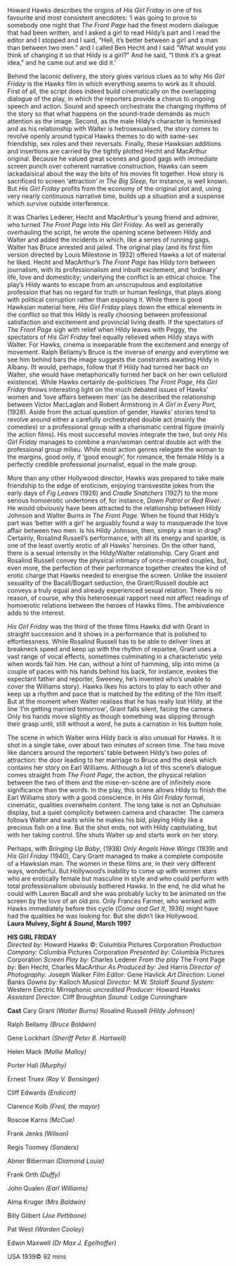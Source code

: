 
Howard Hawks describes the origins of _His Girl Friday_ in one of his favourite and most consistent anecdotes: ‘I was going to prove to somebody one night that _The Front Page_ had the finest modern dialogue that had been written, and I asked a girl to read Hildy’s part and I read the editor and I stopped and I said, “Hell, it’s better between a girl and a man than between two men.” and I called Ben Hecht and I said “What would you think of changing it so that Hildy is a girl?” And he said, “I think it’s a great idea,” and he came out and we did it.’

Behind the laconic delivery, the story gives various clues as to why _His Girl Friday_ is the Hawks film in which everything seems to work as it should. First of all, the script does indeed build cinematically on the overlapping dialogue of the play, in which the reporters provide a chorus to ongoing speech and action. Sound and speech orchestrate the changing rhythms of the story so that what happens on the sound-trade demands as much attention as the image. Second, as the male Hildy’s character is feminised and as his relationship with Walter is hetrosexualised, the story comes to revolve openly around typical Hawks themes to do with same-sex friendship, sex roles and their reversals. Finally, these Hawksian additions and insertions are carried by the tightly plotted Hecht and MacArthur original. Because he valued great scenes and good gags with immediate screen punch over coherent narrative construction, Hawks can seem lackadaisical about the way the bits of his movies fit together. How story is sacrificed to screen ‘attraction’ in _The Big Sleep_, for instance, is well known. But _His Girl Friday_ profits from the economy of the original plot and, using very nearly continuous narrative time, builds up a situation and a suspense which survive outside interference.

It was Charles Lederer, Hecht and MacArthur’s young friend and admirer, who turned _The Front Page_ into _His Girl Friday_. As well as generally overhauling the script, he wrote the opening scene between Hildy and Walter and added the incidents in which, like a series of running gags, Walter has Bruce arrested and jailed. The original play (and its first film version directed by Louis Milestone in 1932) offered Hawks a lot of material he liked. Hecht and MacArthur’s _The Front Page_ has Hildy torn between journalism, with its professionalism and inbuilt excitement, and ‘ordinary’ life, love and domesticity; underlying the conflict is an ethical choice. The play’s Hildy wants to escape from an unscrupulous and exploitative profession that has no regard for truth or human feelings, that plays along with political corruption rather than exposing it. While there is good Hawksian material here, _His Girl Friday_ plays down the ethical elements in the conflict so that this Hildy is really choosing between professional satisfaction and excitement and provincial living death. If the spectators of _The Front Page_ sigh with relief when Hildy leaves with Peggy, the spectators of _His Girl Friday_ feel equally relieved when Hildy stays with Walter. For Hawks, cinema is inseparable from the excitement and energy of movement. Ralph Bellamy’s Bruce is the inverse of energy and everytime we see him behind bars the image suggests the constraints awaiting Hildy in Albany. (It would, perhaps, follow that if Hildy had turned her back on Walter, she would have metaphorically turned her back on her own celluloid existence). While Hawks certainly de-politicises _The Front Page_,  _His Girl Friday_ throws interesting light on the much debated issues of Hawks’ women and ‘love affairs between men’ (as he described the relationship between Victor MacLaglan and Robert Armstrong in _A Girl in Every Port_, (1928). Aside from the actual question of gender, Hawks’ stories tend to revolve around either a carefully orchestrated double act (mainly the comedies) or a professional group with a charismatic central figure (mainly the action films). His most successful movies integrate the two, but only _His Girl Friday_ manages to combine a man/woman central double act with the professional group milieu. While most action genres relegate the woman to the margins, good only, if ‘good enough’, for romance, the female Hildy is a perfectly credible professional journalist, equal in the male group.

More than any other Hollywood director, Hawks was prepared to take male friendship to the edge of eroticism, enjoying transvestite jokes from the early days of _Fig Leaves_ (1926) and _Cradle Snatchers_ (1927) to the more serious homoerotic undertones of, for instance, _Dawn Patrol_ or _Red River_. He would obviously have been attracted to the relationship between Hildy Johnson and Walter Burns in _The Front Page_. When he found that Hildy’s part was ‘better with a girl’ he arguably found a way to masquerade the love affair between two men. Is his Hildy Johnson, then, simply a man in drag? Certainly, Rosalind Russell’s performance, with all its energy and sparkle, is one of the least overtly erotic of all Hawks’ heroines. On the other hand, there is a sexual intensity in the Hildy/Walter relationship. Cary Grant and Rosalind Russell convey the physical intimacy of once-married couples, but, even more, the perfection of their performance together creates the kind of erotic charge that Hawks needed to energise the screen. Unlike the insolent sexuality of the Bacall/Bogart seduction, the Grant/Russell double act conveys a truly equal and already experienced sexual relation. There is no reason, of course, why this heterosexual rapport need not affect readings of homoerotic relations between the heroes of Hawks films. The ambivalence adds to the interest.

_His Girl Friday_ was the third of the three films Hawks did with Grant in straight succession and it shows in a performance that is polished to effortlessness. While Rosalind Russell has to be able to deliver lines at breakneck speed and keep up with the rhythm of repartee, Grant uses a vast range of vocal effects, sometimes culminating in a characteristic yelp when words fail him. He can, without a hint of hamming, slip into mime (a couple of paces with his hands behind his back, for instance, evokes the expectant father and reporter, Sweeney, he’s invented who’s unable to cover the Williams story). Hawks likes his actors to play to each other and keep up a rhythm and pace that is matched by the editing of the film itself. But at the moment when Walter realises that he has really lost Hildy, at the line ‘I’m getting married tomorrow’, Grant falls silent, facing the camera. Only his hands move slightly as though something was slipping through their grasp until, still without a word, he puts a carnation in his button hole.

The scene in which Walter wins Hildy back is also unusual for Hawks. It is shot in a single take, over about two minutes of screen time. The two move like dancers around the reporters’ table between Hildy’s two poles of attraction: the door leading to her marriage to Bruce and the desk which contains her story on Earl Williams. Although a lot of this scene’s dialogue comes straight from _The Front Page_, the action, the physical relation between the two of them and the mise-en-scène are of infinitely more significance than the words. In the play, this scene allows Hildy to finish the Earl Williams story with a good conscience. In _His Girl Friday_ formal, cinematic, qualities overwhelm content. The long take is not an Ophulsian display, but a quiet complicity between camera and character. The camera follows Walter and waits while he makes his bid, playing Hildy like a precious fish on a line. But the shot ends, not with Hildy capitulating, but with her taking control. She shuts Walter up and starts work on her story.

Perhaps, with _Bringing Up Baby_, (1938) _Only Angels Have Wings_ (1939) and  _His Girl Friday_ (1940), Cary Grant managed to make a complete composite of a Hawksian man. The women in these films are, in their very different ways, wonderful. But Hollywood’s inability to come up with women stars who are erotically female but masculine in style and who could perform with total professionalism obviously bothered Hawks. In the end, he did what he could with Lauren Bacall and she was probably lucky to be animated on the screen by the love of an old pro. Only Frances Farmer, who worked with Hawks immediately before this cycle (_Come and Get It_, 1936) might have had the qualities he was looking for. But she didn’t like Hollywood.  
**Laura Mulvey, _Sight & Sound_, March 1997**  

**HIS GIRL FRIDAY**  
_Directed by:_ Howard Hawks
©: Columbia Pictures Corporation
_Production Company:_ Columbia Pictures Corporation
_Presented by:_ Columbia Pictures Corporation
_Screen Play by:_ Charles Lederer
_From the play_ The Front Page _by:_ Ben Hecht, Charles MacArthur
_As Produced by:_ Jed Harris
_Director of Photography:_ Joseph Walker
_Film Editor:_ Gene Havlick
_Art Direction:_ Lionel Banks
_Gowns by:_ Kalloch
_Musical Director:_ M.W. Stoloff
_Sound System:_ Western Electric Mirrophonic
_uncredited_
_Producer:_ Howard Hawks
_Assistant Director:_ Cliff Broughton
_Sound:_ Lodge Cunningham

**Cast**
Cary Grant _(Walter Burns)_
Rosalind Russell _(Hildy Johnson)_

Ralph Bellamy _(Bruce Baldwin)_

Gene Lockhart _(Sheriff Peter B. Hartwell)_

Helen Mack _(Mollie Malloy)_

Porter Hall _(Murphy)_

Ernest Truex _(Roy V. Bensinger)_

Cliff Edwards _(Endicott)_

Clarence Kolb _(Fred, the mayor)_

Roscoe Karns _(McCue)_

Frank Jenks _(Wilson)_

Regis Toomey _(Sanders)_

Abner Biberman _(Diamond Louie)_

Frank Orth _(Duffy)_

John Qualen _(Earl Williams)_

Alma Kruger _(Mrs Baldwin)_

Billy Gilbert _(Joe Pettibone)_

Pat West _(Warden Cooley)_

Edwin Maxwell _(Dr Max J. Egelhoffer)_

USA 1939©
92 mins
<!--stackedit_data:
eyJoaXN0b3J5IjpbLTE3MDQxMDAzNTldfQ==
-->